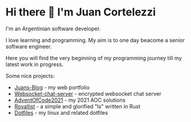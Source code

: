 # Hi there 👋 I'm Juan Cortelezzi
I'm an Argentinian software developer.

I love learning and programming. My aim is to one day beacome a senior software engineer.

Here you will find the very beginning of my programming journey till my latest work in progress.

Some nice projects:
* [Juans-Blog](https://github.com/juanCortelezzi/Juans-blog-astro) - my web portfolio
* [Websocket-chat-server](https://github.com/juanCortelezzi/Websocket-chat-server) - encrypted websocket chat server
* [AdventOfCode2021](https://github.com/juanCortelezzi/AdventOfCode) - my 2021 AOC solutions
* [Royallist]([https://github.com/juanCortelezzi/Royallist](https://github.com/juanCortelezzi/Royallist-Rust)) - a simple and glorified "ls" written in Rust
* [Dotfiles](https://github.com/juanCortelezzi/Dotfiles) - my linux and related dotfiles
